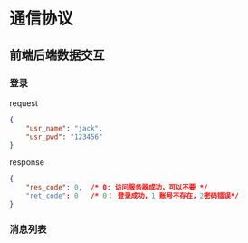 # 通信协议

## 前端后端数据交互

### 登录

request

```json
{
	"usr_name": "jack",
	"usr_pwd": "123456"
}
```

response

```json
{
	"res_code": 0,  /* 0: 访问服务器成功，可以不要 */
	"ret_code": 0   /* 0： 登录成功，1 账号不存在，2密码错误*/
}
```

### 消息列表

```json

```